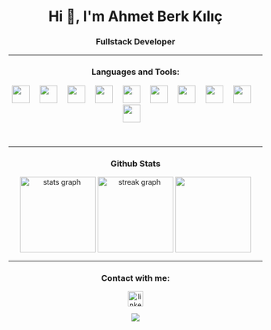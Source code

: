 <h1 align="center">Hi 👋, I'm Ahmet Berk Kılıç</h1>
<h3 align="center">Fullstack Developer</h3>






 <hr/>
<h3 align="center">Languages and Tools:</h3>

<p align="center"> 
<img src="https://skillicons.dev/icons?i=cs" height="35" />
  <img width="12" />
 
 <img src="https://skillicons.dev/icons?i=dotnet" height="35"  />
  <img width="12" />
  
 <img src="https://skillicons.dev/icons?i=js" height="35"  />
  <img width="12" />
  
 <img src="https://skillicons.dev/icons?i=ts" height="35"   />
  <img width="12" /> 
  
  <img src="https://skillicons.dev/icons?i=react" height="35"   />
  <img width="12" />

  <img src="https://skillicons.dev/icons?i=html" height="35"   />
  <img width="12" />  

  <img src="https://skillicons.dev/icons?i=css" height="35"   />
  <img width="12" />    
  
  <img src="https://skillicons.dev/icons?i=postgres" height="35"  />
  <img width="12" />

  <img src="https://skillicons.dev/icons?i=mysql" height="35" />
  <img width="12" />
  
  <img src="https://skillicons.dev/icons?i=git" height="35"  />
  <img width="12" />
  
 
</p>

<br/>
<hr/>


<h3 align="center">Github Stats</h3>
<div align="center">
  <img src="https://github-readme-stats.vercel.app/api?username=bkklc&theme=gotham&show_icons=true&hide_border=false&count_private=true" height="150" alt="stats graph"  />
  <img src="https://github-readme-stats.vercel.app/api/top-langs/?username=bkklc&theme=gotham&show_icons=true&hide_border=false&layout=compact" height="150" alt="streak graph"  />
  <img src="https://github-readme-streak-stats.herokuapp.com/?user=bkklc&theme=gotham&hide_border=false" height="150" />   

 
</div> 
 

 <hr/>
 



<h3 align="center">Contact with me:</h3>
<p align="center">
 <a href="https://www.linkedin.com/in/berkklc" target="_blank">
     <img src="https://img.shields.io/static/v1?message=LinkedIn&logo=linkedin&label=&color=0077B5&logoColor=white&labelColor=&style=for-the-badge" height="30" alt="linkedin logo"/>
 </a>

</p>





<div align="center"> 
<a href="https://visitcount.itsvg.in">
  <img src="https://visitcount.itsvg.in/api?id=bkklc&label=Profile%20Views&color=12&icon=0&pretty=true" />
</a>
 <div/>


